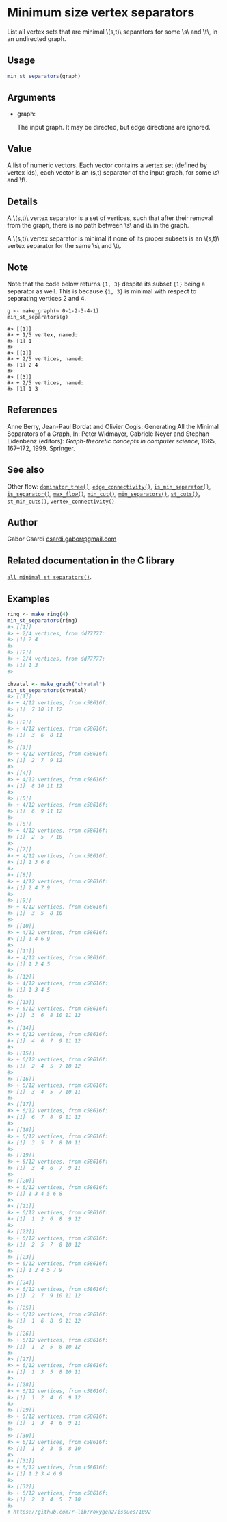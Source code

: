# Minimum size vertex separators

List all vertex sets that are minimal \\(s,t)\\ separators for some
\\s\\ and \\t\\, in an undirected graph.

## Usage

``` r
min_st_separators(graph)
```

## Arguments

- graph:

  The input graph. It may be directed, but edge directions are ignored.

## Value

A list of numeric vectors. Each vector contains a vertex set (defined by
vertex ids), each vector is an (s,t) separator of the input graph, for
some \\s\\ and \\t\\.

## Details

A \\(s,t)\\ vertex separator is a set of vertices, such that after their
removal from the graph, there is no path between \\s\\ and \\t\\ in the
graph.

A \\(s,t)\\ vertex separator is minimal if none of its proper subsets is
an \\(s,t)\\ vertex separator for the same \\s\\ and \\t\\.

## Note

Note that the code below returns `{1, 3}` despite its subset `{1}` being
a separator as well. This is because `{1, 3}` is minimal with respect to
separating vertices 2 and 4.

    g <- make_graph(~ 0-1-2-3-4-1)
    min_st_separators(g)

    #> [[1]]
    #> + 1/5 vertex, named:
    #> [1] 1
    #>
    #> [[2]]
    #> + 2/5 vertices, named:
    #> [1] 2 4
    #>
    #> [[3]]
    #> + 2/5 vertices, named:
    #> [1] 1 3

## References

Anne Berry, Jean-Paul Bordat and Olivier Cogis: Generating All the
Minimal Separators of a Graph, In: Peter Widmayer, Gabriele Neyer and
Stephan Eidenbenz (editors): *Graph-theoretic concepts in computer
science*, 1665, 167–172, 1999. Springer.

## See also

Other flow:
[`dominator_tree()`](https://r.igraph.org/reference/dominator_tree.md),
[`edge_connectivity()`](https://r.igraph.org/reference/edge_connectivity.md),
[`is_min_separator()`](https://r.igraph.org/reference/is_min_separator.md),
[`is_separator()`](https://r.igraph.org/reference/is_separator.md),
[`max_flow()`](https://r.igraph.org/reference/max_flow.md),
[`min_cut()`](https://r.igraph.org/reference/min_cut.md),
[`min_separators()`](https://r.igraph.org/reference/min_separators.md),
[`st_cuts()`](https://r.igraph.org/reference/st_cuts.md),
[`st_min_cuts()`](https://r.igraph.org/reference/st_min_cuts.md),
[`vertex_connectivity()`](https://r.igraph.org/reference/vertex_connectivity.md)

## Author

Gabor Csardi <csardi.gabor@gmail.com>

## Related documentation in the C library

[`all_minimal_st_separators()`](https://igraph.org/c/html/latest/igraph-Separators.html#igraph_all_minimal_st_separators).

## Examples

``` r
ring <- make_ring(4)
min_st_separators(ring)
#> [[1]]
#> + 2/4 vertices, from dd77777:
#> [1] 2 4
#> 
#> [[2]]
#> + 2/4 vertices, from dd77777:
#> [1] 1 3
#> 

chvatal <- make_graph("chvatal")
min_st_separators(chvatal)
#> [[1]]
#> + 4/12 vertices, from c58616f:
#> [1]  7 10 11 12
#> 
#> [[2]]
#> + 4/12 vertices, from c58616f:
#> [1]  3  6  8 11
#> 
#> [[3]]
#> + 4/12 vertices, from c58616f:
#> [1]  2  7  9 12
#> 
#> [[4]]
#> + 4/12 vertices, from c58616f:
#> [1]  8 10 11 12
#> 
#> [[5]]
#> + 4/12 vertices, from c58616f:
#> [1]  6  9 11 12
#> 
#> [[6]]
#> + 4/12 vertices, from c58616f:
#> [1]  2  5  7 10
#> 
#> [[7]]
#> + 4/12 vertices, from c58616f:
#> [1] 1 3 6 8
#> 
#> [[8]]
#> + 4/12 vertices, from c58616f:
#> [1] 2 4 7 9
#> 
#> [[9]]
#> + 4/12 vertices, from c58616f:
#> [1]  3  5  8 10
#> 
#> [[10]]
#> + 4/12 vertices, from c58616f:
#> [1] 1 4 6 9
#> 
#> [[11]]
#> + 4/12 vertices, from c58616f:
#> [1] 1 2 4 5
#> 
#> [[12]]
#> + 4/12 vertices, from c58616f:
#> [1] 1 3 4 5
#> 
#> [[13]]
#> + 6/12 vertices, from c58616f:
#> [1]  3  6  8 10 11 12
#> 
#> [[14]]
#> + 6/12 vertices, from c58616f:
#> [1]  4  6  7  9 11 12
#> 
#> [[15]]
#> + 6/12 vertices, from c58616f:
#> [1]  2  4  5  7 10 12
#> 
#> [[16]]
#> + 6/12 vertices, from c58616f:
#> [1]  3  4  5  7 10 11
#> 
#> [[17]]
#> + 6/12 vertices, from c58616f:
#> [1]  6  7  8  9 11 12
#> 
#> [[18]]
#> + 6/12 vertices, from c58616f:
#> [1]  3  5  7  8 10 11
#> 
#> [[19]]
#> + 6/12 vertices, from c58616f:
#> [1]  3  4  6  7  9 11
#> 
#> [[20]]
#> + 6/12 vertices, from c58616f:
#> [1] 1 3 4 5 6 8
#> 
#> [[21]]
#> + 6/12 vertices, from c58616f:
#> [1]  1  2  6  8  9 12
#> 
#> [[22]]
#> + 6/12 vertices, from c58616f:
#> [1]  2  5  7  8 10 12
#> 
#> [[23]]
#> + 6/12 vertices, from c58616f:
#> [1] 1 2 4 5 7 9
#> 
#> [[24]]
#> + 6/12 vertices, from c58616f:
#> [1]  2  7  9 10 11 12
#> 
#> [[25]]
#> + 6/12 vertices, from c58616f:
#> [1]  1  6  8  9 11 12
#> 
#> [[26]]
#> + 6/12 vertices, from c58616f:
#> [1]  1  2  5  8 10 12
#> 
#> [[27]]
#> + 6/12 vertices, from c58616f:
#> [1]  1  3  5  8 10 11
#> 
#> [[28]]
#> + 6/12 vertices, from c58616f:
#> [1]  1  2  4  6  9 12
#> 
#> [[29]]
#> + 6/12 vertices, from c58616f:
#> [1]  1  3  4  6  9 11
#> 
#> [[30]]
#> + 6/12 vertices, from c58616f:
#> [1]  1  2  3  5  8 10
#> 
#> [[31]]
#> + 6/12 vertices, from c58616f:
#> [1] 1 2 3 4 6 9
#> 
#> [[32]]
#> + 6/12 vertices, from c58616f:
#> [1]  2  3  4  5  7 10
#> 
# https://github.com/r-lib/roxygen2/issues/1092
```
